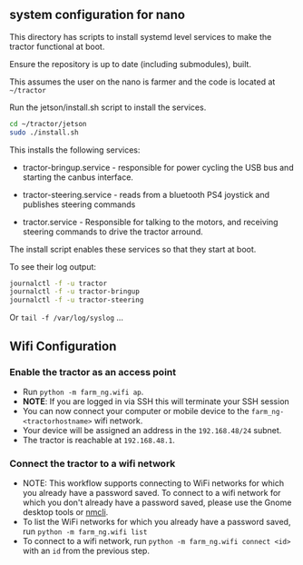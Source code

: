 ## system configuration for nano

This directory has scripts to install systemd level services to make
the tractor functional at boot.

Ensure the repository is up to date (including submodules), built.

This assumes the user on the nano is farmer and the code is located at `~/tractor`

Run the jetson/install.sh script to install the services.

```bash
cd ~/tractor/jetson
sudo ./install.sh
```

This installs the following services:

- tractor-bringup.service - responsible for power cycling the USB bus
  and starting the canbus interface.

- tractor-steering.service - reads from a bluetooth PS4 joystick and
  publishes steering commands

- tractor.service - Responsible for talking to the motors, and
  receiving steering commands to drive the tractor arround.

The install script enables these services so that they start at boot.

To see their log output:

```bash
journalctl -f -u tractor
journalctl -f -u tractor-bringup
journalctl -f -u tractor-steering
```

Or `tail -f /var/log/syslog` ...

## Wifi Configuration

### Enable the tractor as an access point

- Run `python -m farm_ng.wifi ap`.
- **NOTE**: If you are logged in via SSH this will terminate your SSH session
- You can now connect your computer or mobile device to the `farm_ng-<tractorhostname>` wifi network.
- Your device will be assigned an address in the `192.168.48/24` subnet.
- The tractor is reachable at `192.168.48.1`.

### Connect the tractor to a wifi network

- NOTE: This workflow supports connecting to WiFi networks for which you already have a password saved. To connect to a wifi network for which you don't already have a password saved, please use the Gnome desktop tools or [nmcli](https://developer.gnome.org/NetworkManager/stable/nmcli.html).
- To list the WiFi networks for which you already have a password saved, run `python -m farm_ng.wifi list`
- To connect to a wifi network, run `python -m farm_ng.wifi connect <id>` with an `id` from the previous step.
